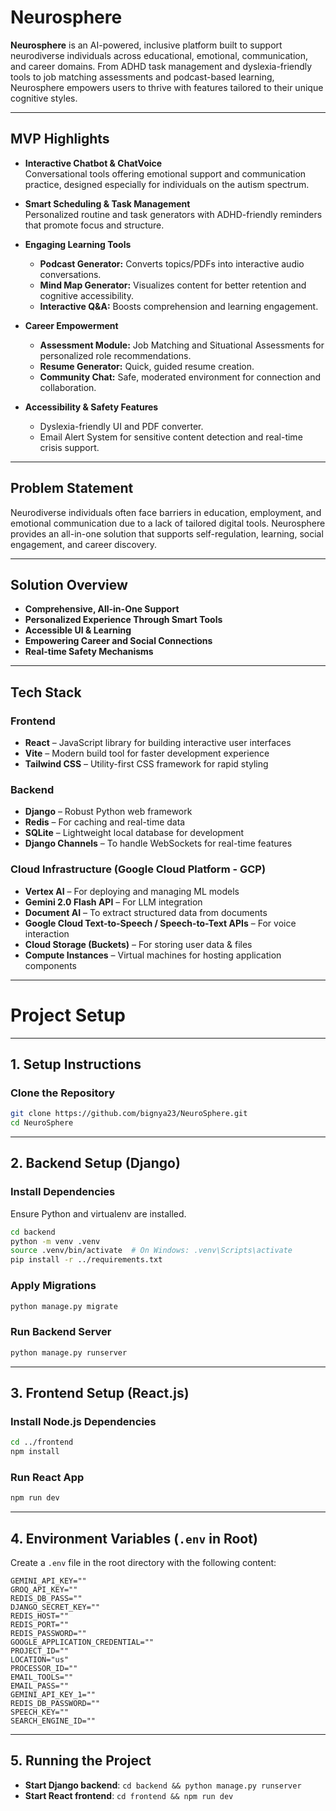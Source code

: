 # Neurosphere

**Neurosphere** is an AI-powered, inclusive platform built to support neurodiverse individuals across educational, emotional, communication, and career domains. From ADHD task management and dyslexia-friendly tools to job matching assessments and podcast-based learning, Neurosphere empowers users to thrive with features tailored to their unique cognitive styles.

---

## MVP Highlights

- **Interactive Chatbot & ChatVoice**  
  Conversational tools offering emotional support and communication practice, designed especially for individuals on the autism spectrum.

- **Smart Scheduling & Task Management**  
  Personalized routine and task generators with ADHD-friendly reminders that promote focus and structure.

- **Engaging Learning Tools**  
  - **Podcast Generator:** Converts topics/PDFs into interactive audio conversations.  
  - **Mind Map Generator:** Visualizes content for better retention and cognitive accessibility.  
  - **Interactive Q&A:** Boosts comprehension and learning engagement.

- **Career Empowerment**  
  - **Assessment Module:** Job Matching and Situational Assessments for personalized role recommendations.  
  - **Resume Generator:** Quick, guided resume creation.  
  - **Community Chat:** Safe, moderated environment for connection and collaboration.

- **Accessibility & Safety Features**  
  - Dyslexia-friendly UI and PDF converter.  
  - Email Alert System for sensitive content detection and real-time crisis support.

---

## Problem Statement

Neurodiverse individuals often face barriers in education, employment, and emotional communication due to a lack of tailored digital tools. Neurosphere provides an all-in-one solution that supports self-regulation, learning, social engagement, and career discovery.

---

## Solution Overview

- **Comprehensive, All-in-One Support**
- **Personalized Experience Through Smart Tools**
- **Accessible UI & Learning**
- **Empowering Career and Social Connections**
- **Real-time Safety Mechanisms**

---

## Tech Stack

### Frontend
- **React** – JavaScript library for building interactive user interfaces
- **Vite** – Modern build tool for faster development experience
- **Tailwind CSS** – Utility-first CSS framework for rapid styling

### Backend
- **Django** – Robust Python web framework
- **Redis** – For caching and real-time data
- **SQLite** – Lightweight local database for development
- **Django Channels** – To handle WebSockets for real-time features

### Cloud Infrastructure (Google Cloud Platform - GCP)
- **Vertex AI** – For deploying and managing ML models
- **Gemini 2.0 Flash API** – For LLM integration
- **Document AI** – To extract structured data from documents
- **Google Cloud Text-to-Speech / Speech-to-Text APIs** – For voice interaction
- **Cloud Storage (Buckets)** – For storing user data & files
- **Compute Instances** – Virtual machines for hosting application components

---
# Project Setup

---

## **1. Setup Instructions**  

### **Clone the Repository**  
```sh
git clone https://github.com/bignya23/NeuroSphere.git
cd NeuroSphere
```

---

## **2. Backend Setup (Django)**
### **Install Dependencies**  
Ensure Python and virtualenv are installed.  
```sh
cd backend
python -m venv .venv
source .venv/bin/activate  # On Windows: .venv\Scripts\activate
pip install -r ../requirements.txt
```

### **Apply Migrations**  
```sh
python manage.py migrate
```

### **Run Backend Server**  
```sh
python manage.py runserver
```

---

## **3. Frontend Setup (React.js)**
### **Install Node.js Dependencies**  
```sh
cd ../frontend
npm install
```

### **Run React App**  
```sh
npm run dev
```

---

## **4. Environment Variables (`.env` in Root)**
Create a `.env` file in the root directory with the following content:

```
GEMINI_API_KEY=""
GROQ_API_KEY=""
REDIS_DB_PASS=""
DJANGO_SECRET_KEY=""
REDIS_HOST=""
REDIS_PORT=""
REDIS_PASSWORD=""
GOOGLE_APPLICATION_CREDENTIAL=""
PROJECT_ID=""
LOCATION="us"
PROCESSOR_ID=""
EMAIL_TOOLS=""
EMAIL_PASS=""
GEMINI_API_KEY_1=""
REDIS_DB_PASSWORD=""
SPEECH_KEY=""
SEARCH_ENGINE_ID=""
```

---

## **5. Running the Project**
- **Start Django backend**: `cd backend && python manage.py runserver`
- **Start React frontend**: `cd frontend && npm run dev`



